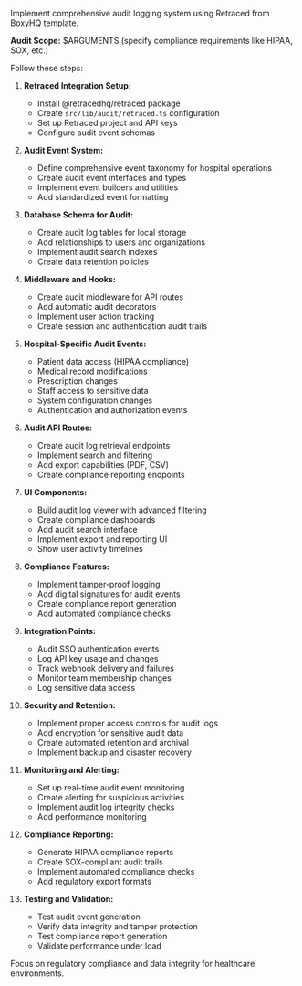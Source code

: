 Implement comprehensive audit logging system using Retraced from BoxyHQ template.

**Audit Scope:** $ARGUMENTS (specify compliance requirements like HIPAA, SOX, etc.)

Follow these steps:

1. **Retraced Integration Setup:**
   - Install @retracedhq/retraced package
   - Create `src/lib/audit/retraced.ts` configuration
   - Set up Retraced project and API keys
   - Configure audit event schemas

2. **Audit Event System:**
   - Define comprehensive event taxonomy for hospital operations
   - Create audit event interfaces and types
   - Implement event builders and utilities
   - Add standardized event formatting

3. **Database Schema for Audit:**
   - Create audit log tables for local storage
   - Add relationships to users and organizations
   - Implement audit search indexes
   - Create data retention policies

4. **Middleware and Hooks:**
   - Create audit middleware for API routes
   - Add automatic audit decorators
   - Implement user action tracking
   - Create session and authentication audit trails

5. **Hospital-Specific Audit Events:**
   - Patient data access (HIPAA compliance)
   - Medical record modifications
   - Prescription changes
   - Staff access to sensitive data
   - System configuration changes
   - Authentication and authorization events

6. **Audit API Routes:**
   - Create audit log retrieval endpoints
   - Implement search and filtering
   - Add export capabilities (PDF, CSV)
   - Create compliance reporting endpoints

7. **UI Components:**
   - Build audit log viewer with advanced filtering
   - Create compliance dashboards
   - Add audit search interface
   - Implement export and reporting UI
   - Show user activity timelines

8. **Compliance Features:**
   - Implement tamper-proof logging
   - Add digital signatures for audit events
   - Create compliance report generation
   - Add automated compliance checks

9. **Integration Points:**
   - Audit SSO authentication events
   - Log API key usage and changes
   - Track webhook delivery and failures
   - Monitor team membership changes
   - Log sensitive data access

10. **Security and Retention:**
    - Implement proper access controls for audit logs
    - Add encryption for sensitive audit data
    - Create automated retention and archival
    - Implement backup and disaster recovery

11. **Monitoring and Alerting:**
    - Set up real-time audit event monitoring
    - Create alerting for suspicious activities
    - Implement audit log integrity checks
    - Add performance monitoring

12. **Compliance Reporting:**
    - Generate HIPAA compliance reports
    - Create SOX-compliant audit trails
    - Implement automated compliance checks
    - Add regulatory export formats

13. **Testing and Validation:**
    - Test audit event generation
    - Verify data integrity and tamper protection
    - Test compliance report generation
    - Validate performance under load

Focus on regulatory compliance and data integrity for healthcare environments.
